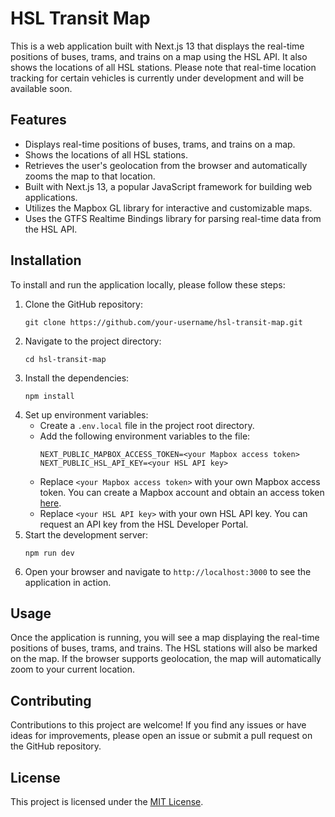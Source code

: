 # HSL Transit Map

This is a web application built with Next.js 13 that displays the real-time positions of buses, trams, and trains on a map using the HSL API. It also shows the locations of all HSL stations. Please note that real-time location tracking for certain vehicles is currently under development and will be available soon.

## Features

- Displays real-time positions of buses, trams, and trains on a map.
- Shows the locations of all HSL stations.
- Retrieves the user's geolocation from the browser and automatically zooms the map to that location.
- Built with Next.js 13, a popular JavaScript framework for building web applications.
- Utilizes the Mapbox GL library for interactive and customizable maps.
- Uses the GTFS Realtime Bindings library for parsing real-time data from the HSL API.

## Installation

To install and run the application locally, please follow these steps:

1. Clone the GitHub repository:
   ```shell
   git clone https://github.com/your-username/hsl-transit-map.git
   ```
2. Navigate to the project directory:
   ```shell
   cd hsl-transit-map
   ```
3. Install the dependencies:
   ```shell
   npm install
   ```
4. Set up environment variables:
   - Create a `.env.local` file in the project root directory.
   - Add the following environment variables to the file:
     ```
     NEXT_PUBLIC_MAPBOX_ACCESS_TOKEN=<your Mapbox access token>
     NEXT_PUBLIC_HSL_API_KEY=<your HSL API key>
     ```
   - Replace `<your Mapbox access token>` with your own Mapbox access token. You can create a Mapbox account and obtain an access token [here](https://www.mapbox.com/).
   - Replace `<your HSL API key>` with your own HSL API key. You can request an API key from the HSL Developer Portal.
5. Start the development server:
   ```shell
   npm run dev
   ```
6. Open your browser and navigate to `http://localhost:3000` to see the application in action.

## Usage

Once the application is running, you will see a map displaying the real-time positions of buses, trams, and trains. The HSL stations will also be marked on the map. If the browser supports geolocation, the map will automatically zoom to your current location.

## Contributing

Contributions to this project are welcome! If you find any issues or have ideas for improvements, please open an issue or submit a pull request on the GitHub repository.

## License

This project is licensed under the [MIT License](LICENSE).
